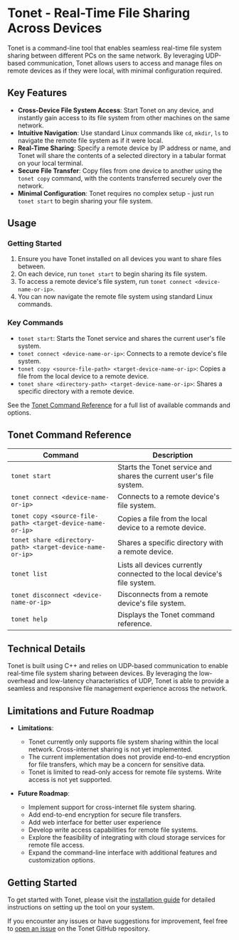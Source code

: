 
# Tonet - Real-Time File Sharing Across Devices

Tonet is a command-line tool that enables seamless real-time file system sharing between different PCs on the same network. By leveraging UDP-based communication, Tonet allows users to access and manage files on remote devices as if they were local, with minimal configuration required.

## Key Features

- **Cross-Device File System Access**: Start Tonet on any device, and instantly gain access to its file system from other machines on the same network.
- **Intuitive Navigation**: Use standard Linux commands like `cd`, `mkdir`, `ls` to navigate the remote file system as if it were local.
- **Real-Time Sharing**: Specify a remote device by IP address or name, and Tonet will share the contents of a selected directory in a tabular format on your local terminal.
- **Secure File Transfer**: Copy files from one device to another using the `tonet copy` command, with the contents transferred securely over the network.
- **Minimal Configuration**: Tonet requires no complex setup - just run `tonet start` to begin sharing your file system.

## Usage

### Getting Started

1. Ensure you have Tonet installed on all devices you want to share files between.
2. On each device, run `tonet start` to begin sharing its file system.
3. To access a remote device's file system, run `tonet connect <device-name-or-ip>`.
4. You can now navigate the remote file system using standard Linux commands.

### Key Commands

- `tonet start`: Starts the Tonet service and shares the current user's file system.
- `tonet connect <device-name-or-ip>`: Connects to a remote device's file system.
- `tonet copy <source-file-path> <target-device-name-or-ip>`: Copies a file from the local device to a remote device.
- `tonet share <directory-path> <target-device-name-or-ip>`: Shares a specific directory with a remote device.

See the [Tonet Command Reference](#tonet-command-reference) for a full list of available commands and options.

## Tonet Command Reference

| Command | Description |
| --- | --- |
| `tonet start` | Starts the Tonet service and shares the current user's file system. |
| `tonet connect <device-name-or-ip>` | Connects to a remote device's file system. |
| `tonet copy <source-file-path> <target-device-name-or-ip>` | Copies a file from the local device to a remote device. |
| `tonet share <directory-path> <target-device-name-or-ip>` | Shares a specific directory with a remote device. |
| `tonet list` | Lists all devices currently connected to the local device's file system. |
| `tonet disconnect <device-name-or-ip>` | Disconnects from a remote device's file system. |
| `tonet help` | Displays the Tonet command reference. |

## Technical Details

Tonet is built using C++ and relies on UDP-based communication to enable real-time file system sharing between devices. By leveraging the low-overhead and low-latency characteristics of UDP, Tonet is able to provide a seamless and responsive file management experience across the network.

## Limitations and Future Roadmap

- **Limitations**:
  - Tonet currently only supports file system sharing within the local network. Cross-internet sharing is not yet implemented.
  - The current implementation does not provide end-to-end encryption for file transfers, which may be a concern for sensitive data.
  - Tonet is limited to read-only access for remote file systems. Write access is not yet supported.

- **Future Roadmap**:
  - Implement support for cross-internet file system sharing.
  - Add end-to-end encryption for secure file transfers.
  - Add web interface for better user experience
  - Develop write access capabilities for remote file systems.
  - Explore the feasibility of integrating with cloud storage services for remote file access.
  - Expand the command-line interface with additional features and customization options.

## Getting Started

To get started with Tonet, please visit the [installation guide](https://github.com/yasufadhili/tonet/blob/main/install.md) for detailed instructions on setting up the tool on your system.

If you encounter any issues or have suggestions for improvement, feel free to [open an issue](https://github.com/yasufadhili/tonet/issues/new) on the Tonet GitHub repository.
